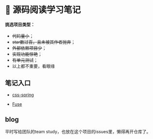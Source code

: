 # 🍭 源码阅读学习笔记

#### 挑选项目类型：
- ~~代码量小~~；
- ~~star数过百，且未被其作者抛弃~~；
- ~~外部依赖项目少~~；
- ~~实现功能惊艳~~；
- ~~有单元测试~~；
- 以上都不重要，看眼缘

## 笔记入口

- [css-spring](https://github.com/Hilbertangers/giant-shoulder/tree/master/css-spring)

- [Fuse](https://github.com/Hilbertangers/giant-shoulder/tree/master/fuse)

## blog
平时写给团队的team study，也放在这个项目的issues里，懒得再开仓库了。
